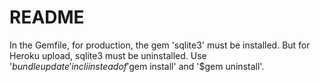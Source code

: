 # README

In the Gemfile, for production, the gem 'sqlite3' must be installed. But for Heroku upload, sqlite3 must be uninstalled.  Use '$bundle update' in cli instead of '$gem install' and '$gem uninstall'.